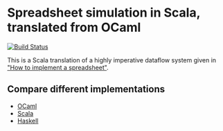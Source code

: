 # Spreadsheet simulation in Scala, translated from OCaml

[![Build Status](https://travis-ci.org/FranklinChen/spreadsheet-scala.png)](https://travis-ci.org/FranklinChen/spreadsheet-scala)

This is a Scala translation of a highly imperative dataflow system given in ["How to implement a spreadsheet"](http://semantic-domain.blogspot.com/2015/07/how-to-implement-spreadsheet.html).

## Compare different implementations

- [OCaml](https://github.com/FranklinChen/spreadsheet-ocaml)
- [Scala](https://github.com/FranklinChen/spreadsheet-scala)
- [Haskell](https://github.com/FranklinChen/spreadsheet-haskell)
